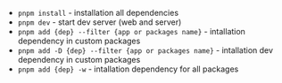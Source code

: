 - `pnpm install` - installation all dependencies
- `pnpm dev` - start dev server (web and server)
- `pnpm add {dep} --filter {app or packages name}` - intallation dependency in custom packages
- `pnpm add -D {dep} --filter {app or packages name}` - intallation dev dependency in custom packages
- `pnpm add {dep} -w` - intallation dependency for all packages
